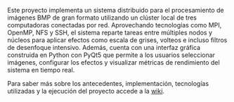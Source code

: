 Este proyecto implementa un sistema distribuido para el procesamiento de imágenes BMP de gran formato utilizando un clúster local de tres computadoras conectadas por red. Aprovechando tecnologías como MPI, OpenMP, NFS y SSH, el sistema reparte tareas entre múltiples nodos y núcleos para aplicar efectos como escala de grises, volteos e incluso filtros de desenfoque intensivo. Además, cuenta con una interfaz gráfica construida en Python con PyQt5 que permite a los usuarios seleccionar imágenes, configurar los efectos y visualizar métricas de rendimiento del sistema en tiempo real.

Para saber más sobre los antecedentes, implementación, tecnologías utilizadas y la ejecución del proyecto accede a la [wiki](https://github.com/LFelipe06/act_integradora_TC3003B/wiki).
